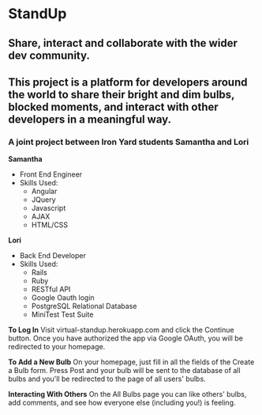 # StandUp
## Share, interact and collaborate with the wider dev community.
## This project is a platform for developers around the world to share their bright and dim bulbs, blocked moments, and interact with other developers in a meaningful way. 

### A joint project between Iron Yard students Samantha and Lori

**Samantha**
* Front End Engineer
* Skills Used: 
  * Angular
  * JQuery
  * Javascript
  * AJAX
  * HTML/CSS
  
**Lori**
* Back End Developer
* Skills Used: 
  * Rails
  * Ruby 
  * RESTful API
  * Google Oauth login
  * PostgreSQL Relational Database
  * MiniTest Test Suite
  
**To Log In**
Visit virtual-standup.herokuapp.com and click the Continue button. Once you have authorized the app via Google OAuth, you will be redirected to your homepage. 

**To Add a New Bulb**
On your homepage, just fill in all the fields of the Create a Bulb form. Press Post and your bulb will be sent to the database of all bulbs and you'll be redirected to the page of all users' bulbs. 

**Interacting With Others**
On the All Bulbs page you can like others' bulbs, add comments, and see how everyone else (including you!) is feeling. 
